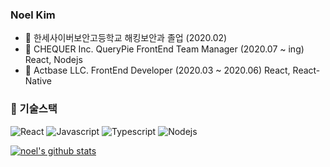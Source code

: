 ### Noel Kim
- :school: 한세사이버보안고등학교 해킹보안과 졸업 (2020.02)
- :office: CHEQUER Inc. QueryPie FrontEnd Team Manager (2020.07 ~ ing) React, Nodejs
- :office: Actbase LLC. FrontEnd Developer (2020.03 ~ 2020.06) React, React-Native

### 🔭 기술스택
![React](https://img.shields.io/badge/-ReactJs-61DAFB?logo=react&logoColor=white&style=flat)
![Javascript](https://img.shields.io/badge/Javascript-FFE400)
![Typescript](https://img.shields.io/badge/Typescript-0054FF)
![Nodejs](https://img.shields.io/badge/Nodejs-43853d)

[![noel's github stats](https://github-readme-stats.vercel.app/api?username=nnnnoel)](https://github.com/nnnnoel)
